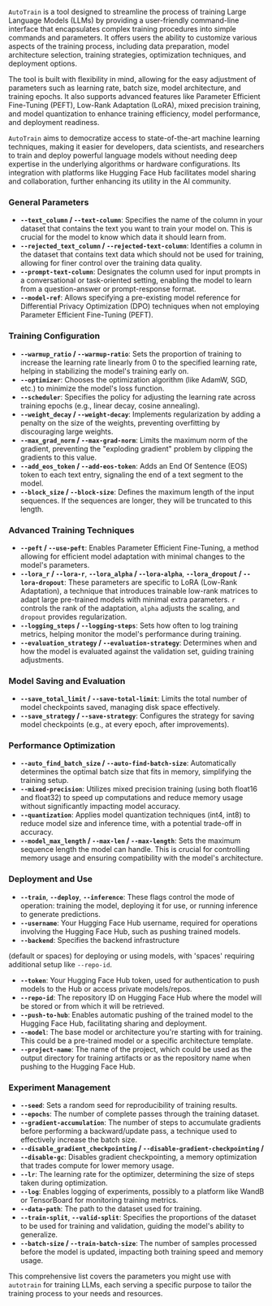`AutoTrain` is a tool designed to streamline the process of training Large Language Models (LLMs) by providing a user-friendly command-line interface that encapsulates complex training procedures into simple commands and parameters. It offers users the ability to customize various aspects of the training process, including data preparation, model architecture selection, training strategies, optimization techniques, and deployment options.

The tool is built with flexibility in mind, allowing for the easy adjustment of parameters such as learning rate, batch size, model architecture, and training epochs. It also supports advanced features like Parameter Efficient Fine-Tuning (PEFT), Low-Rank Adaptation (LoRA), mixed precision training, and model quantization to enhance training efficiency, model performance, and deployment readiness.

`AutoTrain` aims to democratize access to state-of-the-art machine learning techniques, making it easier for developers, data scientists, and researchers to train and deploy powerful language models without needing deep expertise in the underlying algorithms or hardware configurations. Its integration with platforms like Hugging Face Hub facilitates model sharing and collaboration, further enhancing its utility in the AI community.

### General Parameters
- **`--text_column` / `--text-column`**: Specifies the name of the column in your dataset that contains the text you want to train your model on. This is crucial for the model to know which data it should learn from.
- **`--rejected_text_column` / `--rejected-text-column`**: Identifies a column in the dataset that contains text data which should not be used for training, allowing for finer control over the training data quality.
- **`--prompt-text-column`**: Designates the column used for input prompts in a conversational or task-oriented setting, enabling the model to learn from a question-answer or prompt-response format.
- **`--model-ref`**: Allows specifying a pre-existing model reference for Differential Privacy Optimization (DPO) techniques when not employing Parameter Efficient Fine-Tuning (PEFT).

### Training Configuration
- **`--warmup_ratio` / `--warmup-ratio`**: Sets the proportion of training to increase the learning rate linearly from 0 to the specified learning rate, helping in stabilizing the model's training early on.
- **`--optimizer`**: Chooses the optimization algorithm (like AdamW, SGD, etc.) to minimize the model's loss function.
- **`--scheduler`**: Specifies the policy for adjusting the learning rate across training epochs (e.g., linear decay, cosine annealing).
- **`--weight_decay` / `--weight-decay`**: Implements regularization by adding a penalty on the size of the weights, preventing overfitting by discouraging large weights.
- **`--max_grad_norm` / `--max-grad-norm`**: Limits the maximum norm of the gradient, preventing the "exploding gradient" problem by clipping the gradients to this value.
- **`--add_eos_token` / `--add-eos-token`**: Adds an End Of Sentence (EOS) token to each text entry, signaling the end of a text segment to the model.
- **`--block_size` / `--block-size`**: Defines the maximum length of the input sequences. If the sequences are longer, they will be truncated to this length.

### Advanced Training Techniques
- **`--peft` / `--use-peft`**: Enables Parameter Efficient Fine-Tuning, a method allowing for efficient model adaptation with minimal changes to the model's parameters.
- **`--lora_r` / `--lora-r`**, **`--lora_alpha` / `--lora-alpha`**, **`--lora_dropout` / `--lora-dropout`**: These parameters are specific to LoRA (Low-Rank Adaptation), a technique that introduces trainable low-rank matrices to adapt large pre-trained models with minimal extra parameters. `r` controls the rank of the adaptation, `alpha` adjusts the scaling, and `dropout` provides regularization.
- **`--logging_steps` / `--logging-steps`**: Sets how often to log training metrics, helping monitor the model's performance during training.
- **`--evaluation_strategy` / `--evaluation-strategy`**: Determines when and how the model is evaluated against the validation set, guiding training adjustments.

### Model Saving and Evaluation
- **`--save_total_limit` / `--save-total-limit`**: Limits the total number of model checkpoints saved, managing disk space effectively.
- **`--save_strategy` / `--save-strategy`**: Configures the strategy for saving model checkpoints (e.g., at every epoch, after improvements).

### Performance Optimization
- **`--auto_find_batch_size` / `--auto-find-batch-size`**: Automatically determines the optimal batch size that fits in memory, simplifying the training setup.
- **`--mixed-precision`**: Utilizes mixed precision training (using both float16 and float32) to speed up computations and reduce memory usage without significantly impacting model accuracy.
- **`--quantization`**: Applies model quantization techniques (int4, int8) to reduce model size and inference time, with a potential trade-off in accuracy.
- **`--model_max_length` / `--max-len` / `--max-length`**: Sets the maximum sequence length the model can handle. This is crucial for controlling memory usage and ensuring compatibility with the model's architecture.

### Deployment and Use
- **`--train`**, **`--deploy`**, **`--inference`**: These flags control the mode of operation: training the model, deploying it for use, or running inference to generate predictions.
- **`--username`**: Your Hugging Face Hub username, required for operations involving the Hugging Face Hub, such as pushing trained models.
- **`--backend`**: Specifies the backend infrastructure

 (default or spaces) for deploying or using models, with 'spaces' requiring additional setup like `--repo-id`.
- **`--token`**: Your Hugging Face Hub token, used for authentication to push models to the Hub or access private models/repos.
- **`--repo-id`**: The repository ID on Hugging Face Hub where the model will be stored or from which it will be retrieved.
- **`--push-to-hub`**: Enables automatic pushing of the trained model to the Hugging Face Hub, facilitating sharing and deployment.
- **`--model`**: The base model or architecture you're starting with for training. This could be a pre-trained model or a specific architecture template.
- **`--project-name`**: The name of the project, which could be used as the output directory for training artifacts or as the repository name when pushing to the Hugging Face Hub.

### Experiment Management
- **`--seed`**: Sets a random seed for reproducibility of training results.
- **`--epochs`**: The number of complete passes through the training dataset.
- **`--gradient-accumulation`**: The number of steps to accumulate gradients before performing a backward/update pass, a technique used to effectively increase the batch size.
- **`--disable_gradient_checkpointing` / `--disable-gradient-checkpointing` / `--disable-gc`**: Disables gradient checkpointing, a memory optimization that trades compute for lower memory usage.
- **`--lr`**: The learning rate for the optimizer, determining the size of steps taken during optimization.
- **`--log`**: Enables logging of experiments, possibly to a platform like WandB or TensorBoard for monitoring training metrics.
- **`--data-path`**: The path to the dataset used for training.
- **`--train-split`**, **`--valid-split`**: Specifies the proportions of the dataset to be used for training and validation, guiding the model's ability to generalize.
- **`--batch-size` / `--train-batch-size`**: The number of samples processed before the model is updated, impacting both training speed and memory usage.

This comprehensive list covers the parameters you might use with `autotrain` for training LLMs, each serving a specific purpose to tailor the training process to your needs and resources.

